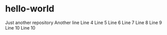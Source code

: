 # hello-world
Just another repository
Another line
Line 4
Line 5
Line 6
Line 7
Line 8
Line 9
Line 10
Line 10
